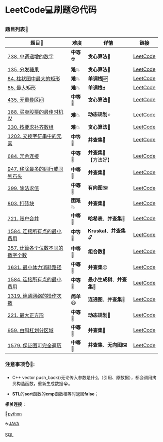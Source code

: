 # LeetCode:computer:刷题:cry:代码



### 题目列表:page_facing_up:

| 题目:card_index:                                             | 难度                     | 详情                                   | 链接                                                         |
| ------------------------------------------------------------ | ------------------------ | -------------------------------------- | ------------------------------------------------------------ |
| [738. 单调递增的数字](Code/738.%20单调递增的数字.cpp)        | **中等**:radioactive:    | **贪心算法**:bear:                     | [LeetCode](https://leetcode-cn.com/problems/monotone-increasing-digits/) |
| [135. 分发糖果](Code/135.%20分发糖果.cpp)                    | **难**:boom:             | **贪心算法**:bear:                     | [LeetCode](https://leetcode-cn.com/problems/candy/submissions/) |
| [84. 柱状图中最大的矩形](Code/84.%20柱状图中最大的矩形.cpp)  | **难**:boom:             | **单调栈**:up:                         | [LeetCode](https://leetcode-cn.com/problems/largest-rectangle-in-histogram/) |
| [85. 最大矩形](Code/85.%20最大矩形.cpp)                      | **难**:boom:             | **单调栈**:arrow_double_up:            | [LeetCode](https://leetcode-cn.com/problems/maximal-rectangle/) |
| [435. 无重叠区间](Code/435.%20无重叠区间.cpp)                | **中等**:low_brightness: | **贪心算法**:bear:                     | [LeetCode](https://leetcode-cn.com/problems/non-overlapping-intervals/) |
| [188. 买卖股票的最佳时机 IV](Code/188.%20买卖股票的最佳时机%20IV.cpp) | **难**:boom:             | **动态规划**:star:                     | [LeetCode](https://leetcode-cn.com/problems/best-time-to-buy-and-sell-stock-iv/submissions/) |
| [330. 按要求补齐数组](Code/330.%20按要求补齐数组.cpp)        | **难**:boom:             | **贪心算法**:bear:                     | [LeetCode](https://leetcode-cn.com/problems/patching-array/) |
| [1202. 交换字符串中的元素](Code/1202.%20交换字符串中的元素.cpp) | **中等**:low_brightness: | **并查集**:unicorn:                    | [LeetCode](https://leetcode-cn.com/problems/smallest-string-with-swaps/) |
| [684. 冗余连接](Code/684.%20冗余连接.cpp)                    | **中等**:low_brightness: | **并查集**:unicorn:【方法好】          | [LeetCode](https://leetcode-cn.com/problems/redundant-connection/) |
| [947. 移除最多的同行或同列石头](Code/947.%20移除最多的同行或同列石头.cpp) | **中等**:low_brightness: | **并查集**:unicorn:                    | [LeetCode](https://leetcode-cn.com/problems/most-stones-removed-with-same-row-or-column/) |
| [399. 除法求值](Code/399.%20除法求值.cpp)                    | **中等**:low_brightness: | **有向图**:framed_picture:             | [LeetCode](https://leetcode-cn.com/problems/evaluate-division/submissions/) |
| [803. 打砖块](Code/803.%20打砖块.cpp)                        | **困难**:boom:           | **并查集**:unicorn:                    | [LeetCode](https://leetcode-cn.com/problems/bricks-falling-when-hit/submissions/) |
| [721. 账户合并](Code/721.%20账户合并.cpp)                    | **中等**:low_brightness: | **哈希表**、**并查集**:unicorn:        | [LeetCode](https://leetcode-cn.com/problems/accounts-merge/) |
| [1584. 连接所有点的最小费用](Code/1584.%20连接所有点的最小费用.cpp) | **中等**:low_brightness: | **Kruskal**、**并查集**:unlock:        | [LeetCode](https://leetcode-cn.com/problems/min-cost-to-connect-all-points/) |
| [357. 计算各个位数不同的数字个数](Code/1584.%20连接所有点的最小费用.cpp) | **中等**:low_brightness: | **组合数**:nut_and_bolt:               | [LeetCode](https://leetcode-cn.com/problems/count-numbers-with-unique-digits) |
| [1631. 最小体力消耗路径](1631.%20最小体力消耗路径.cpp)       | **中等**:low_brightness: | **并查集**:unamused:                   | [LeetCode](https://leetcode-cn.com/problems/path-with-minimum-effort/submissions/) |
| [1584. 连接所有点的最小费用](Code/1584.%20连接所有点的最小费用.cpp) | **中等**:low_brightness: | **最小生成树**、**并查集**:unicorn:    | [LeetCode](https://leetcode-cn.com/problems/find-critical-and-pseudo-critical-edges-in-minimum-spanning-tree/) |
| [1319. 连通网络的操作次数](Code/1319.%20连通网络的操作次数.cpp) | **简单**:smile:          | **连通图**、**并查集**:unicorn:        | [LeetCode](https://leetcode-cn.com/problems/number-of-operations-to-make-network-connected/) |
| [221. 最大正方形](Code/221.%20最大正方形.cpp)                | **中等**:low_brightness: | **动态规划**:bear:                     | [LeetCode](https://leetcode-cn.com/problems/maximal-square/submissions/) |
| [959. 由斜杠划分区域](Code/959.%20由斜杠划分区域.cpp)        | **中等**:low_brightness: | **并查集**:unicorn:                    | [LeetCode](https://leetcode-cn.com/problems/regions-cut-by-slashes/) |
| [1579. 保证图可完全遍历](Code/1579.%20保证图可完全遍历.cpp)  | **中等**:low_brightness: | **并查集**、**无向图**:framed_picture: | [LeetCode](https://leetcode-cn.com/problems/remove-max-number-of-edges-to-keep-graph-fully-traversable/) |



### 注意事项:ok_hand::eyes::

* C++ vector push_back()无论传入参数是什么（引用、原数据），都会调用拷贝构造函数，重新生成数据:sob:。​

* **STL**的**sort**函数的**cmp**函数相等时返回**false**；

    

**相关连接**：

:snake:[python](https://github.com/baowj-678/python/tree/master/LeetCode)

:coffee:[JAVA](https://github.com/baowj-678/JAVA/tree/master/Leet_Code)

[SQL](https://github.com/baowj-678/python/tree/master/LeetCode/SQL)